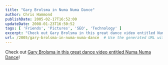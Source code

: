 ```yaml
---
title: "Gary Brolsma in Numa Numa Dance"
author: Chris Hammond
publishDate: 2005-02-17T16:52:00
updateDate: 2008-01-23T16:50:52
tags: [ 'Friends', 'Pictures', 'SEO', 'Technology' ]
excerpt: "Check out Gary Brolsma in this great dance video entitled Numa Numa..."
url: /2005/gary-brolsma-in-numa-numa-dance  # Use the generated URL with year
---
```

<P>Check out <A href="https://video.msn.com/video/p.htm?t=1&amp;p=Source_Today%20Show&amp;i=edf7865a-cf0e-4f52-bc78-9690ae60bcd3&amp;rf=">Gary Brolsma in this great dance video entitled Numa Numa Dance</A>!</P> <P>&nbsp;</P>
